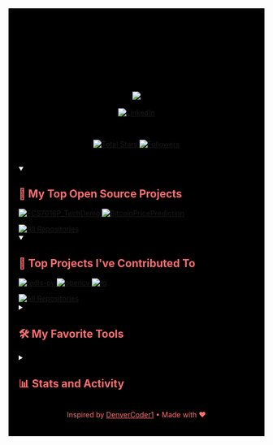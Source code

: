 <!-- Wrap everything in a div to enforce black background and white text -->
<div style="background-color: #000; color: #fff; padding: 20px;">

<!-- HuseynG's README -->

<!-- Banner (Optional) -->
<p align="center">
  <a href="https://github.com/HuseynG">
    <!-- Example banner or name image (replace "hg.gif" with your own) -->
    <img src="hg.gif" alt="Huseyn Gorbani Banner" width="200" />
  </a>
</p>

<!-- Typing SVG Animation (Smaller text size) -->
<p align="center">
  <a href="https://github.com/DenverCoder1/readme-typing-svg">
    <img src="https://readme-typing-svg.demolab.com/?lines=AI+Engineer;Always+Learning;Open+Source+Enthusiast&font=Fira%20Code&center=true&width=440&height=40&color=FF6E6E&vCenter=true&pause=1000&size=18" />
  </a>
</p>

<!-- Social Icons (LinkedIn Only) -->
<p align="center">
  <a href="https://www.linkedin.com/in/huseyngorbani/" target="_blank" rel="noreferrer">
    <!-- White LinkedIn icon on black background -->
    <img width="32px" 
         src="https://cdn-icons-png.flaticon.com/512/145/145807.png" 
         alt="LinkedIn" 
         title="LinkedIn" />
  </a>
</p>

<br/>

<!-- GitHub Badges -->
<p align="center">
  <a href="https://github.com/HuseynG?tab=repositories&sort=stargazers">
    <img alt="Total Stars" 
         title="Total stars on GitHub" 
         src="https://custom-icon-badges.demolab.com/github/stars/HuseynG?color=55960c&style=for-the-badge&labelColor=488207&logo=star"/>
  </a>
  <a href="https://github.com/HuseynG?tab=followers">
    <img alt="Followers" 
         title="Follow me on GitHub" 
         src="https://custom-icon-badges.demolab.com/github/followers/HuseynG?color=236ad3&labelColor=1155ba&style=for-the-badge&logo=person-add&label=Follow&logoColor=white"/>
  </a>
</p>

<br/>

<!-- My Top Open Source Projects -->
<details open> 
  <summary><h2 style="color:#FF6E6E;">📘 My Top Open Source Projects</h2></summary>
  <p align="left">
    <!-- ECS7016P_TechDemo -->
    <a href="https://github.com/HuseynG/ECS7016P_TechDemo">
      <img width="278" 
           src="https://denvercoder1-github-readme-stats.vercel.app/api/pin/?username=HuseynG&repo=ECS7016P_TechDemo&theme=react&bg_color=1F222E&title_color=F85D7F&hide_border=true&icon_color=F8D866&show_icons=false" 
           alt="ECS7016P_TechDemo">
    </a>
    <!-- BitcoinPricePrediction -->
    <a href="https://github.com/HuseynG/BitcoinPricePrediction">
      <img width="278" 
           src="https://denvercoder1-github-readme-stats.vercel.app/api/pin/?username=HuseynG&repo=BitcoinPricePrediction&theme=react&bg_color=1F222E&title_color=F85D7F&hide_border=true&icon_color=F8D866&show_icons=false" 
           alt="BitcoinPricePrediction">
    </a>
  </p>
  <a href="https://github.com/HuseynG?tab=repositories&sort=stargazers">
    <img alt="All Repositories" 
         title="All Repositories" 
         src="https://custom-icon-badges.demolab.com/badge/-Click%20Here%20For%20All%20My%20Repos-1F222E?style=for-the-badge&logoColor=white&logo=repo"/>
  </a>
</details>

<!-- Top Projects I've Contributed To (Issues Raised, etc.) -->
<details open> 
  <summary><h2 style="color:#FF6E6E;">📕 Top Projects I've Contributed To</h2></summary>
  <p align="left">
    <!-- redis/redis-py -->
    <a href="https://github.com/redis/redis-py">
      <img width="278" 
           src="https://denvercoder1-github-readme-stats.vercel.app/api/pin/?username=redis&repo=redis-py&theme=react&bg_color=1F222E&title_color=F85D7F&hide_border=true&icon_color=F8D866&show_icons=false" 
           alt="redis-py">
    </a>
    <!-- opencv/opencv -->
    <a href="https://github.com/opencv/opencv">
      <img width="278" 
           src="https://denvercoder1-github-readme-stats.vercel.app/api/pin/?username=opencv&repo=opencv&theme=react&bg_color=1F222E&title_color=F85D7F&hide_border=true&icon_color=F8D866&show_icons=false" 
           alt="opencv">
    </a>
    <!-- rq/rq -->
    <a href="https://github.com/rq/rq">
      <img width="278" 
           src="https://denvercoder1-github-readme-stats.vercel.app/api/pin/?username=rq&repo=rq&theme=react&bg_color=1F222E&title_color=F85D7F&hide_border=true&icon_color=F8D866&show_icons=false" 
           alt="rq">
    </a>
  </p>
  <a href="https://github.com/HuseynG?tab=repositories">
    <img alt="All Repositories" 
         title="All Repositories" 
         src="https://custom-icon-badges.demolab.com/badge/-Click%20Here%20For%20All%20My%20Forks-1F222E?style=for-the-badge&logoColor=white&logo=fork"/>
  </a>
</details>

<!-- My Favorite Tools -->
<details> 
  <summary><h2 style="color:#FF6E6E;">🛠️ My Favorite Tools</h2></summary>
  
  <!-- Programming Languages -->
  <h3 style="color:#FF6E6E;">👨‍💻 Languages </h3>
  <p>
    <img alt="Python" src="https://img.shields.io/badge/Python-14354C.svg?logo=python&logoColor=white">
    <img alt="JavaScript" src="https://img.shields.io/badge/JavaScript-F7DF1E.svg?logo=javascript&logoColor=black">
    <img alt="SQL" src="https://custom-icon-badges.demolab.com/badge/SQL-025E8C.svg?logo=database&logoColor=white">
  </p>
  
  <!-- AI & ML -->
  <h3 style="color:#FF6E6E;">🤖 AI & Deep Learning</h3>
  <p>
    <img alt="PyTorch" src="https://img.shields.io/badge/PyTorch-EE4C2C.svg?logo=PyTorch&logoColor=white">
    <img alt="TensorFlow" src="https://img.shields.io/badge/TensorFlow-FF6F00.svg?logo=TensorFlow&logoColor=white">
    <img alt="Keras" src="https://img.shields.io/badge/Keras-D00000.svg?logo=Keras&logoColor=white">
    <img alt="scikit-learn" src="https://img.shields.io/badge/scikit--learn-F7931E.svg?logo=scikit-learn&logoColor=white">
    <img alt="LangChain" src="https://img.shields.io/badge/LangChain-2088FF.svg?logo=langchain&logoColor=white">
    <img alt="NumPy" src="https://img.shields.io/badge/NumPy-013243.svg?logo=numpy&logoColor=white">
    <img alt="Pandas" src="https://img.shields.io/badge/Pandas-150458.svg?logo=pandas&logoColor=white">
    <img alt="Jupyter" src="https://img.shields.io/badge/Jupyter-F37626.svg?logo=Jupyter&logoColor=white">
  </p>

  <!-- Frameworks & Libraries -->
  <h3 style="color:#FF6E6E;">🧰 Frameworks & Libraries</h3>
  <p>
    <img alt="FastAPI" src="https://img.shields.io/badge/FastAPI-009688.svg?logo=fastapi&logoColor=white">
    <img alt="Flask" src="https://img.shields.io/badge/Flask-000000.svg?logo=flask&logoColor=white">
    <img alt="Docker" src="https://img.shields.io/badge/Docker-2496ED.svg?logo=docker&logoColor=white">
    <img alt="MLflow" src="https://img.shields.io/badge/MLflow-0194E2.svg?logo=mlflow&logoColor=white">
  </p>

  <!-- Databases & Cloud -->
  <h3 style="color:#FF6E6E;">🗄️ Databases & Cloud</h3>
  <p>
    <img alt="Azure" src="https://img.shields.io/badge/Azure-0089D6.svg?logo=microsoft-azure&logoColor=white">
    <img alt="MongoDB" src="https://img.shields.io/badge/MongoDB-4ea94b.svg?logo=mongodb&logoColor=white">
    <img alt="MySQL" src="https://img.shields.io/badge/MySQL-00f.svg?logo=mysql&logoColor=white">
    <img alt="Redis" src="https://img.shields.io/badge/Redis-DC382D.svg?logo=redis&logoColor=white">
    <img alt="SQLite" src="https://img.shields.io/badge/SQLite-07405e.svg?logo=sqlite&logoColor=white">
  </p>

  <!-- Software & Tools -->
  <h3 style="color:#FF6E6E;">💻 Software & Tools</h3>
  <p>
    <img alt="Git" src="https://img.shields.io/badge/Git-F05033.svg?logo=git&logoColor=white">
    <img alt="GitHub" src="https://img.shields.io/badge/GitHub-181717.svg?logo=github&logoColor=white">
    <img alt="VS Code" src="https://img.shields.io/badge/VS%20Code-0078d7.svg?logo=visual-studio-code&logoColor=white">
    <img alt="Postman" src="https://img.shields.io/badge/Postman-FF6C37.svg?logo=postman&logoColor=white">
    <img alt="RabbitMQ" src="https://img.shields.io/badge/RabbitMQ-FF6600.svg?logo=rabbitmq&logoColor=white">
    <img alt="Anaconda" src="https://img.shields.io/badge/Anaconda-44A833.svg?logo=anaconda&logoColor=white">
  </p>
</details>

<!-- Stats and Activity -->
<details> 
  <summary><h2 style="color:#FF6E6E;">📊 Stats and Activity</h2></summary>

  <h3 style="color:#FF6E6E;">🔥 Streak Stats</h3>
  <p>
    <a href="https://github.com/HuseynG/github-readme-streak-stats">
      <img title="🔥 Get streak stats for your profile at git.io/streak-stats" 
           alt="HuseynG's streak" 
           src="https://github-readme-streak-stats.herokuapp.com?user=HuseynG&theme=monokai-metallian&hide_border=true&short_numbers=true"/>
    </a>
  </p>

  <h3 style="color:#FF6E6E;">💻 GitHub Profile Stats</h3>
  <p>
    <a href="https://github.com/anuraghazra/github-readme-stats">
      <img alt="HuseynG's GitHub Stats" 
           src="https://github-readme-stats.vercel.app/api?username=HuseynG&show_icons=true&count_private=true&theme=react&hide_border=true&bg_color=1F222E" height="192px"/>
    </a>
    <a href="https://github.com/anuraghazra/github-readme-stats">
      <img alt="HuseynG's Top Languages" 
           src="https://github-readme-stats.vercel.app/api/top-langs/?username=HuseynG&langs_count=8&layout=compact&theme=react&hide_border=true&bg_color=1F222E" height="192px"/>
    </a>
  </p>
  
  <b>Note:</b> Top languages is only a metric of the languages in my public code and may not fully reflect expertise.

  <!-- Activity graph (optional) -->
  <a href="https://github.com/ashutosh00710/github-readme-activity-graph">
    <img alt="HuseynG's Activity Graph" 
         src="https://github-readme-activity-graph.vercel.app/graph/?username=HuseynG&bg_color=1F222E&color=F8D866&line=F85D7F&point=FFFFFF&hide_border=true"/>
  </a>
</details>

<!-- Footer -->
<p align="center" style="color:#FF6E6E;">
  Inspired by <a href="https://github.com/DenverCoder1" style="color:#FF6E6E;">DenverCoder1</a> &bull; Made with ❤️
</p>

</div> <!-- End black background wrapper -->
